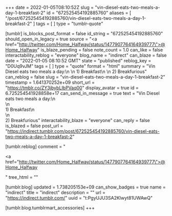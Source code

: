 +++
date = 2022-01-05T08:10:52Z
slug = "vin-diesel-eats-two-meals-a-day-1-breakfast-2"
id = "672525454192885760"
aliases = [ "/post/672525454192885760/vin-diesel-eats-two-meals-a-day-1-breakfast-2" ]
tags = [ ]
type = "tumblr-quote"

[tumblr]
is_blocks_post_format = false
id_string = "672525454192885760"
should_open_in_legacy = true
source = "<a href=\"http://twitter.com/Home_Halfway/status/1477907764164939777\">@Home_Halfway</a>"
is_blaze_pending = false
note_count = 1.0
can_like = false
interactability_reblog = "everyone"
blog_name = "indirect"
can_blaze = false
date = "2022-01-05 08:10:52 GMT"
state = "published"
reblog_key = "D0Uq9vJM"
tags = [ ]
type = "quote"
format = "html"
summary = "Vin Diesel eats two meals a day:\n \n 1) Breakfast\n \n 2) Breakfurious"
can_reblog = false
slug = "vin-diesel-eats-two-meals-a-day-1-breakfast-2"
timestamp = 1.641370252e+09
short_url = "https://tmblr.co/ZY3jbybLIbPVaq00"
display_avatar = true
id = 6.725254541928858e+17
can_send_in_message = true
text = "Vin Diesel eats two meals a day:\n<br/>\n<br/>1) Breakfast\n<br/>\n<br/>2) Breakfurious"
interactability_blaze = "everyone"
can_reply = false
is_blazed = false
post_url = "https://indirect.tumblr.com/post/672525454192885760/vin-diesel-eats-two-meals-a-day-1-breakfast-2"

[tumblr.reblog]
comment = "<p><a href=\"http://twitter.com/Home_Halfway/status/1477907764164939777\">@Home_Halfway</a></p>"
tree_html = ""

[tumblr.blog]
updated = 1.738205153e+09
can_show_badges = true
name = "indirect"
title = "indirect"
description = ""
url = "https://indirect.tumblr.com/"
uuid = "t:PgyUJU3SA2Klwyt81UWAwQ"

[tumblr.blog.tumblrmart_accessories]
+++
